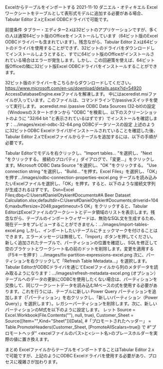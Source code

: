 Excelからテーブルをインポートする
2021-11-10
ダニエル・オティキエル
Excelワークシートをテーブルとして表形式モデルに追加する必要がある場合、Tabular Editor 2.xとExcel ODBCドライバで可能です。

前提条件
タブラー・エディター2.xは32ビットのアプリケーションですが、多くの人は通常64ビット版のOfficeをインストールしています（64ビット版のExcel ODBCドライバーも含まれています）。残念ながら、Tabular Editor 2.xは64ビットのドライバを使用することができず、32ビットのドライバをダウンロードしてインストールしようとすると、すでに64ビット版のOfficeがインストールされている場合はエラーが発生します。しかし、この回避策を使えば、64ビット版Officeの隣に32ビット版Excel ODBCドライバをインストールすることができます。

32ビット版のドライバーをこちらからダウンロードしてください。https://www.microsoft.com/en-us/download/details.aspx?id=54920
AccessDatabaseEngine.exeファイルを解凍します。
中にはaceredist.msiファイルが入っています。このファイルは、コマンドラインで/passiveスイッチを使って実行します。
aceredist.msi /passive
ODBC Data Sources (32-bit)の設定（Windowsのスタートボタンから "ODBC "を検索し、以下のスクリーンショットのように "32/64 bit "と表示されているはずです）でインストールを確認します：.../images/excel-odbc-32-64.png
ODBCデータソースの設定
上述のように32ビットODBC Excelドライバがインストールされていることを確認した後、Tabular Editor 2.xでExcelファイルからテーブルを追加するには、以下の手順が必要です。

Tabular Editorでモデルを右クリックし、"Import tables... "を選択し、"Next "をクリックする。
接続のプロパティ」ダイアログで、「変更...」をクリックします。Microsoft ODBC Data Source "を選択し、"OK "をクリックする。
"Use connection string "を選択し、"Build... "を押す。Excel Files」を選択し、「OK」を押す.../images/odbc-connection-properties-excel.png
テーブルを読み込みたいExcelファイルを選択し、「OK」を押す。すると、以下のような接続文字列が生成されるはずです。
Dsn=Excel Files;dbq=C:Users#DanielOtykier#Documents#A Beer Dataset Calculation.xlsx;defaultdir=C:Users#DanielOtykier#Documents;driverid=1046;maxbuffersize=2048;pagetimeout=5
OK」をクリックすると、Tabular EditorはExcelファイルのワークシートとデータ領域のリストを表示します。残念ながら、テーブルのインポートウィザードは、無効なSQL文を生成するため、現在データをプレビューすることができません：.../images/import-tables-excel.png
しかし、インポートしたいテーブルにチェックマークを付けることはできます。エラーメッセージは無視して、「Import」ボタンを押してください。
新しく追加されたテーブルで、パーティションの位置を確認し、SQLを修正して空のブラケットとワークシート名の前のドットを削除します。変更を適用する（F5キーを押す）.../images/fix-partition-expressions-excel.png
次に、パーティションを右クリックして「Refresh Table Metadata...」を選択します。Tabular EditorがODBCドライバを通じてExcelファイルから列のメタデータを読み取るようになります：.../images/refresh-metadata-excel.png
(オプション）テーブルへのデータの更新にODBCを使用したくない場合は、パーティションを交換して、同じワークシートデータを読み込むMベースの式を使用する必要があります。これを行うには、テーブルに新しい Power Query パーティションを追加します（「パーティション」を右クリックし、「新しいパーティション（Power Query）」を選択します）。レガシーパーティションを削除します。次に、新しいパーティションのM式を以下のように設定します。
レット
    Source = Excel.Workbook(File.Contents("<excel file path>"), null, true),
    Customer_Sheet = Source{[Item="<sheet name>",Kind="Sheet"]}[Data],
    #「プロモートされたヘッダー」 = Table.PromoteHeaders(Customer_Sheet, [PromoteAllScalars=true])
で
    #"プロモートヘッダ"
<excelファイルのパス>と<シート名>のプレースホルダーを実際の値に置き換えます。

まとめ
ExcelファイルからテーブルをインポートすることはTabular Editor 2.xで可能ですが、上記のようにODBC Excelドライバを使用する必要があり、プロセスに複雑さが加わります。